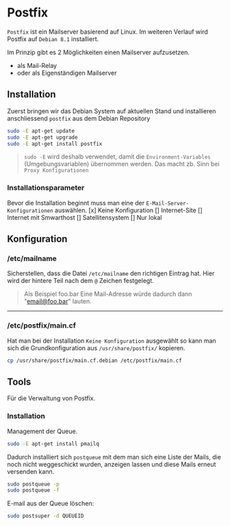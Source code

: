 # Postfix
`Postfix` ist ein Mailserver basierend auf Linux.
Im weiteren Verlauf wird Postfix auf `Debian 8.1` installiert.

[//]: # (die Liste stimmt noch nicht ganz, sollte angepasst werden!)
Im Prinzip gibt es 2 Möglichkeiten einen Mailserver aufzusetzen.
* als Mail-Relay
* oder als Eigenständigen Mailserver

## Installation
Zuerst bringen wir das Debian System auf aktuellen Stand und installieren
anschliessend `postfix` aus dem Debian Repository
```bash
sudo -E apt-get update
sudo -E apt-get upgrade
sudo -E apt-get install postfix
```
> `sudo -E` wird deshalb verwendet, damit die `Environment-Variables`
> (Umgebungsvariablen) übernommen werden.
> Das macht zb. Sinn bei `Proxy Konfigurationen`

### Installationsparameter
Bevor die Installation beginnt muss man eine der `E-Mail-Server-Konfigurationen`
auswählen.
[x] Keine Konfiguration
[] Internet-Site
[] Internet mit Smwarthost
[] Satellitensystem
[] Nur lokal

## Konfiguration
### /etc/mailname
Sicherstellen, dass die Datei `/etc/mailname` den richtigen Eintrag hat.
Hier wird der hintere Teil nach dem `@` Zeichen festgelegt.

> Als Beispiel foo.bar
> Eine Mail-Adresse würde dadurch dann "email@foo.bar" lauten.
---
### /etc/postfix/main.cf
Hat man bei der Installation `Keine Konfiguration` ausgewählt so kann man sich
die Grundkonfiguration aus `/usr/share/postfix/` kopieren.
```bash
cp /usr/share/postfix/main.cf.debian /etc/postfix/main.cf
```

## Tools
Für die Verwaltung von Postfix.

### Installation
Management der Queue.
```bash
sudo -E apt-get install pmailq
```
Dadurch installiert sich `postqueue` mit dem man sich eine Liste der Mails, die
noch nicht weggeschickt wurden, anzeigen lassen und diese Mails erneut
versenden kann.
```bash
sudo postqueue -p
sudo postqueue -f
```
E-mail aus der Queue löschen:
```bash
sudo postsuper -d QUEUEID
```
